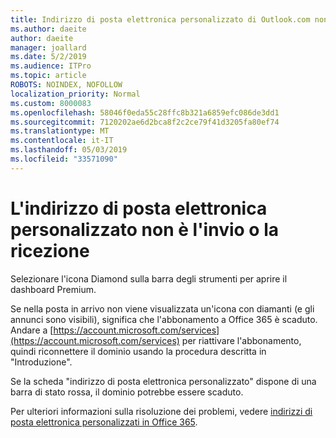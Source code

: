 ```yaml
---
title: Indirizzo di posta elettronica personalizzato di Outlook.com non è l'invio o la ricezione
ms.author: daeite
author: daeite
manager: joallard
ms.date: 5/2/2019
ms.audience: ITPro
ms.topic: article
ROBOTS: NOINDEX, NOFOLLOW
localization_priority: Normal
ms.custom: 8000083
ms.openlocfilehash: 58046f0eda55c28ffc8b321a6859efc086de3dd1
ms.sourcegitcommit: 7120202ae6d2bca8f2c2ce79f41d3205fa80ef74
ms.translationtype: MT
ms.contentlocale: it-IT
ms.lasthandoff: 05/03/2019
ms.locfileid: "33571090"
---
```

# <a name="my-personalized-email-address-isnt-sending-or-receiving"></a>L'indirizzo di posta elettronica personalizzato non è l'invio o la ricezione

Selezionare l'icona Diamond sulla barra degli strumenti per aprire il dashboard Premium.

Se nella posta in arrivo non viene visualizzata un'icona con diamanti (e gli annunci sono visibili), significa che l'abbonamento a Office 365 è scaduto. Andare a [https://account.microsoft.com/services](https://account.microsoft.com/services) per riattivare l'abbonamento, quindi riconnettere il dominio usando la procedura descritta in "Introduzione".

Se la scheda "indirizzo di posta elettronica personalizzato" dispone di una barra di stato rossa, il dominio potrebbe essere scaduto.

Per ulteriori informazioni sulla risoluzione dei problemi, vedere [indirizzi di posta elettronica personalizzati in Office 365](https://support.office.com/article/75416a58-b225-4c02-8c07-8979403b427b).